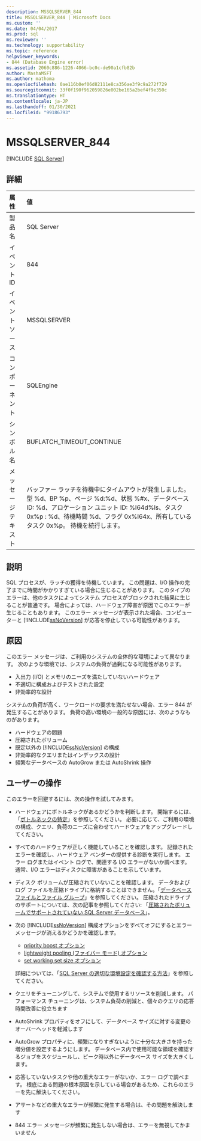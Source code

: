 ```yaml
---
description: MSSQLSERVER_844
title: MSSQLSERVER_844 | Microsoft Docs
ms.custom: ''
ms.date: 04/04/2017
ms.prod: sql
ms.reviewer: ''
ms.technology: supportability
ms.topic: reference
helpviewer_keywords:
- 844 (Database Engine error)
ms.assetid: 2060c886-1226-4066-bc0c-de90a1cfb82b
author: MashaMSFT
ms.author: mathoma
ms.openlocfilehash: 0ae116b0ef06d82111e8ca356ae3f9c9a272f729
ms.sourcegitcommit: 33f0f190f962059826e002be165a2bef4f9e350c
ms.translationtype: HT
ms.contentlocale: ja-JP
ms.lasthandoff: 01/30/2021
ms.locfileid: "99186793"
---
```

# <a name="mssqlserver_844"></a>MSSQLSERVER_844
 [!INCLUDE [SQL Server](../../includes/applies-to-version/sqlserver.md)]
  
## <a name="details"></a>詳細  
  
| 属性 | 値 |  
| :-------- | :---- |  
|製品名|SQL Server|  
|イベント ID|844|  
|イベント ソース|MSSQLSERVER|  
|コンポーネント|SQLEngine|  
|シンボル名|BUFLATCH_TIMEOUT_CONTINUE|  
|メッセージ テキスト|バッファー ラッチを待機中にタイムアウトが発生しました。型 %d、BP %p、ページ %d:%d、状態 %#x、データベース ID: %d、アロケーション ユニット ID: %I64d%ls、タスク 0x%p : %d、待機時間 %d、フラグ 0x%I64x、所有しているタスク 0x%p。  待機を続行します。|  
  
## <a name="explanation"></a>説明
SQL プロセスが、ラッチの獲得を待機しています。 この問題は、I/O 操作の完了までに時間がかかりすぎている場合に生じることがあります。 このタイプのエラーは、他のタスクによってシステム プロセスがブロックされた結果に生じることが普通です。 場合によっては、ハードウェア障害が原因でこのエラーが生じることもあります。  このエラー メッセージが表示された場合、コンピューターと [!INCLUDE[ssNoVersion](../../includes/ssnoversion-md.md)] が応答を停止している可能性があります。

## <a name="cause"></a>原因
このエラー メッセージは、ご利用のシステムの全体的な環境によって異なります。 次のような環境では、システムの負荷が過剰になる可能性があります。

- 入出力 (I/O) とメモリのニーズを満たしていないハードウェア
- 不適切に構成およびテストされた設定
- 非効率的な設計

 システムの負荷が高く、ワークロードの要求を満たせない場合、エラー 844 が発生することがあります。 負荷の高い環境の一般的な原因には、次のようなものがあります。

- ハードウェアの問題
- 圧縮されたボリューム
- 既定以外の [!INCLUDE[ssNoVersion](../../includes/ssnoversion-md.md)] の構成
- 非効率的なクエリまたはインデックスの設計
- 頻繁なデータベースの AutoGrow または AutoShrink 操作

## <a name="user-action"></a>ユーザーの操作  
このエラーを回避するには、次の操作を試してみます。  
  
- ハードウェアにボトルネックがあるかどうかを判断します。 開始するには、「[ボトルネックの特定](../performance/identify-bottlenecks.md)」を参照してください。 必要に応じて、ご利用の環境の構成、クエリ、負荷のニーズに合わせてハードウェアをアップグレードしてください。

- すべてのハードウェアが正しく機能していることを確認します。 記録されたエラーを確認し、ハードウェア ベンダーの提供する診断を実行します。 エラー ログまたはイベント ログで、関連する I/O エラーがないか調べます。 通常、I/O エラーはディスクに障害があることを示しています。  
- ディスク ボリュームが圧縮されていないことを確認します。 データおよびログ ファイルを圧縮ドライブに格納することはできません。「[データベース ファイルとファイル グループ](../databases/database-files-and-filegroups.md)」を参照してください。 圧縮されたドライブのサポートについては、次の記事を参照してください: 「[圧縮されたボリュームでサポートされていない SQL Server データベース](https://support.microsoft.com/EN-US/help/231347)」。

- 次の [!INCLUDE[ssNoVersion](../../includes/ssnoversion-md.md)] 構成オプションをすべてオフにするとエラーメッセージが消えるかどうかを確認します。
   - [priority boost オプション](../../database-engine/configure-windows/configure-the-priority-boost-server-configuration-option.md)
   - [lightweight pooling (ファイバー モード) オプション](../../database-engine/configure-windows/lightweight-pooling-server-configuration-option.md)
   - [set working set size オプション](../../database-engine/configure-windows/set-working-set-size-server-configuration-option.md)

    詳細については、「[SQL Server の適切な環境設定を確認する方法](https://support.microsoft.com/EN-US/help/319942)」を参照してください。

- クエリをチューニングして、システムで使用するリソースを削減します。 パフォーマンス チューニングは、システム負荷の削減と、個々のクエリの応答時間改善に役立ちます
- AutoShrink プロパティをオフにして、データベース サイズに対する変更のオーバーヘッドを軽減します
- AutoGrow プロパティに、頻繁になりすぎないように十分な大きさを持った増分値を設定するようにします。 データベース内で使用可能な領域を確認するジョブをスケジュールし、ピーク時以外にデータベース サイズを大きくします。
- 応答していないタスクや他の重大なエラーがないか、エラー ログで調べます。 根底にある問題の根本原因を示している場合があるため、これらのエラーを先に解決してください。
- アサートなどの重大なエラーが頻繁に発生する場合は、その問題を解決します
- 844 エラー メッセージが頻繁に発生しない場合は、エラーを無視してかまいません